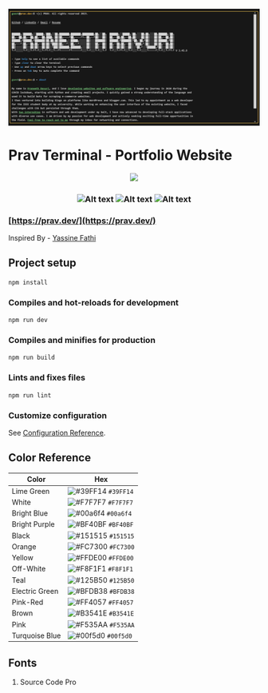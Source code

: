 <p align="center">
<a href="https://prav.dev/" target="_blank">
<img alt = "website preview" src = "./banner.png">
</a>
</p>

# Prav Terminal - Portfolio Website


</p>

<p align="center">
  <a href="https://app.netlify.com/sites/prav-terminal/deploys" target="_blank">
    <img src="https://api.netlify.com/api/v1/badges/0b8a8d57-f61b-4c22-965e-f2c6673360ad/deploy-status" />
  </a>
</p>

<h3 align="center">
<img alt="Alt text" src="https://img.shields.io/badge/Vue.js-4FC08D.svg?style=for-the-badge&logo=vuedotjs&logoColor=white"/>
<img alt="Alt text" src="https://img.shields.io/badge/Sass-CC6699.svg?style=for-the-badge&logo=Sass&logoColor=white"/>
<img alt="Alt text" src="https://img.shields.io/badge/JavaScript-F7DF1E.svg?style=for-the-badge&logo=JavaScript&logoColor=black"/>

</h3>

### [https://prav.dev/](https://prav.dev/)

Inspired By - [Yassine Fathi](https://term.m4tt72.com/)

## Project setup
```
npm install
```

### Compiles and hot-reloads for development
```
npm run dev
```

### Compiles and minifies for production
```
npm run build
```

### Lints and fixes files
```
npm run lint
```

### Customize configuration
See [Configuration Reference](https://cli.vuejs.org/config/).

## Color Reference

| Color          | Hex                                                                |
| -------------- | ------------------------------------------------------------------ |
| Lime Green     | ![#39FF14](https://via.placeholder.com/10/39FF14?text=+) `#39FF14` |
| White          | ![#F7F7F7](https://via.placeholder.com/10/F7F7F7?text=+) `#F7F7F7` |
| Bright Blue    | ![#00a6f4](https://via.placeholder.com/10/00a6f4?text=+) `#00a6f4` |
| Bright Purple  | ![#BF40BF](https://via.placeholder.com/10/BF40BF?text=+) `#BF40BF` |
| Black          | ![#151515](https://via.placeholder.com/10/151515?text=+) `#151515` |
| Orange         | ![#FC7300](https://via.placeholder.com/10/FC7300?text=+) `#FC7300` |
| Yellow         | ![#FFDE00](https://via.placeholder.com/10/FFDE00?text=+) `#FFDE00` |
| Off-White      | ![#F8F1F1](https://via.placeholder.com/10/F8F1F1?text=+) `#F8F1F1` |
| Teal           | ![#125B50](https://via.placeholder.com/10/125B50?text=+) `#125B50` |
| Electric Green | ![#BFDB38](https://via.placeholder.com/10/BFDB38?text=+) `#BFDB38` |
| Pink-Red       | ![#FF4057](https://via.placeholder.com/10/FF4057?text=+) `#FF4057` |
| Brown          | ![#B3541E](https://via.placeholder.com/10/B3541E?text=+) `#B3541E` |
| Pink           | ![#F535AA](https://via.placeholder.com/10/F535AA?text=+) `#F535AA` |
| Turquoise Blue | ![#00f5d0](https://via.placeholder.com/10/00f5d0?text=+) `#00f5d0` |




## Fonts

1. Source Code Pro
